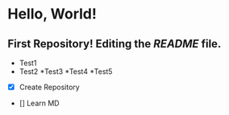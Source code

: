 # Hello, World!
**First Repository!** Editing the *README* file.
---
* Test1
* Test2
   *Test3
   *Test4
*Test5

- [x] Create Repository
- [] Learn MD

